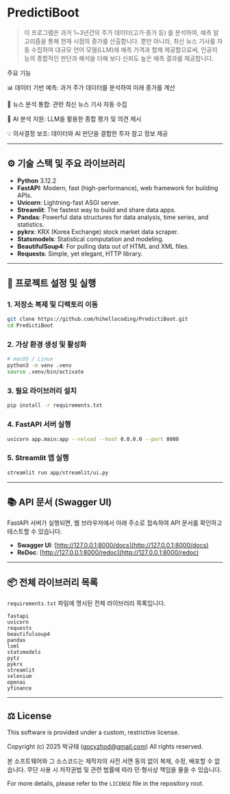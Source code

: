 # PredictiBoot

> 이 프로그램은 과거 1~3년간의 주가 데이터(고가·종가 등) 를 분석하여, 예측 알고리즘을 통해 현재 시점의 종가를 산출합니다.
뿐만 아니라, 최신 뉴스 기사를 자동 수집하여 대규모 언어 모델(LLM)에 예측 가격과 함께 제공함으로써,
인공지능의 종합적인 판단과 해석을 더해 보다 신뢰도 높은 예측 결과를 제공합니다.

주요 기능

📊 데이터 기반 예측: 과거 주가 데이터를 분석하여 미래 종가를 계산

📰 뉴스 분석 통합: 관련 최신 뉴스 기사 자동 수집

🤖 AI 분석 지원: LLM을 활용한 종합 평가 및 의견 제시

💡 의사결정 보조: 데이터와 AI 판단을 결합한 투자 참고 정보 제공

---

## ⚙️ 기술 스택 및 주요 라이브러리

*   **Python** 3.12.2
*   **FastAPI**: Modern, fast (high-performance), web framework for building APIs.
*   **Uvicorn**: Lightning-fast ASGI server.
*   **Streamlit**: The fastest way to build and share data apps.
*   **Pandas**: Powerful data structures for data analysis, time series, and statistics.
*   **pykrx**: KRX (Korea Exchange) stock market data scraper.
*   **Statsmodels**: Statistical computation and modeling.
*   **BeautifulSoup4**: For pulling data out of HTML and XML files.
*   **Requests**: Simple, yet elegant, HTTP library.

---

## 🚀 프로젝트 설정 및 실행

### 1. 저장소 복제 및 디렉토리 이동
```bash
git clone https://github.com/hihellocoding/PredictiBoot.git
cd PredictiBoot
```

### 2. 가상 환경 생성 및 활성화
```bash
# macOS / Linux
python3 -m venv .venv
source .venv/bin/activate
```

### 3. 필요 라이브러리 설치
```bash
pip install -r requirements.txt
```

### 4. FastAPI 서버 실행
```bash
uvicorn app.main:app --reload --host 0.0.0.0 --port 8000
```

### 5. Streamlit 앱 실행
```bash
streamlit run app/streamlit/ui.py
```

---

## 📚 API 문서 (Swagger UI)

FastAPI 서버가 실행되면, 웹 브라우저에서 아래 주소로 접속하여 API 문서를 확인하고 테스트할 수 있습니다.

*   **Swagger UI**: [http://127.0.0.1:8000/docs](http://127.0.0.1:8000/docs)
*   **ReDoc**: [http://127.0.0.1:8000/redoc](http://127.0.0.1:8000/redoc)

---

## 📦 전체 라이브러리 목록

`requirements.txt` 파일에 명시된 전체 라이브러리 목록입니다.

```
fastapi
uvicorn
requests
beautifulsoup4
pandas
lxml
statsmodels
pytz
pykrx
streamlit
selenium
openai
yfinance
```

---

## ⚖️ License

This software is provided under a custom, restrictive license.

Copyright (c) 2025 박규태 (gocyzhod@gmail.com)
All rights reserved.

본 소프트웨어와 그 소스코드는 제작자의 사전 서면 동의 없이 복제, 수정, 배포할 수 없습니다.
무단 사용 시 저작권법 및 관련 법률에 따라 민·형사상 책임을 물을 수 있습니다.


For more details, please refer to the `LICENSE` file in the repository root.
